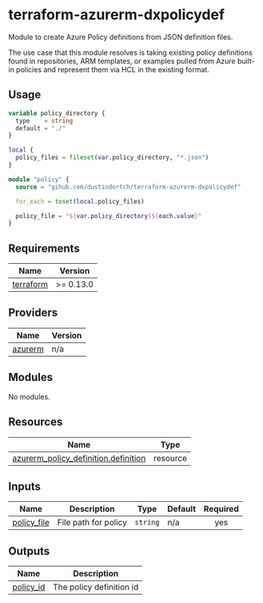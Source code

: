 # terraform-azurerm-dxpolicydef

Module to create Azure Policy definitions from JSON definition files.

The use case that this module resolves is taking existing policy definitions found in repositories, ARM templates, or examples pulled from Azure built-in policies and represent them via HCL in the existing format.

## Usage

```terraform
variable policy_directory {
  type    = string
  default = "./"
}

local {
  policy_files = fileset(var.policy_directory, "*.json")
}

module "policy" {
  source = "gihub.com/dustindortch/terraform-azurerm-dxpolicydef"

  for_each = toset(local.policy_files)

  policy_file = "${var.policy_directory}${each.value}"
}
```

<!-- BEGIN_TF_DOCS -->
## Requirements

| Name | Version |
|------|---------|
| <a name="requirement_terraform"></a> [terraform](#requirement\_terraform) | >= 0.13.0 |

## Providers

| Name | Version |
|------|---------|
| <a name="provider_azurerm"></a> [azurerm](#provider\_azurerm) | n/a |

## Modules

No modules.

## Resources

| Name | Type |
|------|------|
| [azurerm_policy_definition.definition](https://registry.terraform.io/providers/hashicorp/azurerm/latest/docs/resources/policy_definition) | resource |

## Inputs

| Name | Description | Type | Default | Required |
|------|-------------|------|---------|:--------:|
| <a name="input_policy_file"></a> [policy\_file](#input\_policy\_file) | File path for policy | `string` | n/a | yes |

## Outputs

| Name | Description |
|------|-------------|
| <a name="output_policy_id"></a> [policy\_id](#output\_policy\_id) | The policy definition id |
<!-- END_TF_DOCS -->